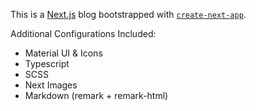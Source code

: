 This is a [Next.js](https://nextjs.org/) blog bootstrapped with [`create-next-app`](https://github.com/vercel/next.js/tree/canary/packages/create-next-app).

Additional Configurations Included:

- Material UI & Icons
- Typescript
- SCSS
- Next Images
- Markdown (remark + remark-html)
